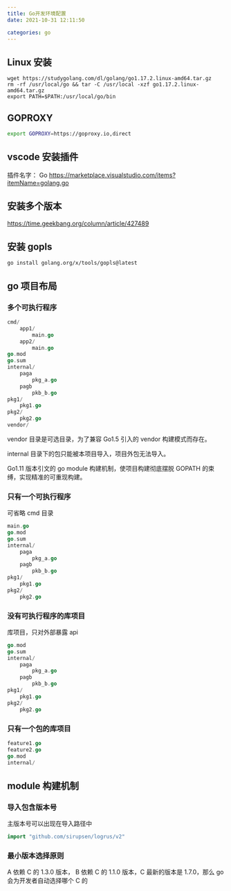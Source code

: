 ```yaml
---
title: Go开发环境配置
date: 2021-10-31 12:11:50

categories: go
---
```


## Linux 安装

```
wget https://studygolang.com/dl/golang/go1.17.2.linux-amd64.tar.gz
rm -rf /usr/local/go && tar -C /usr/local -xzf go1.17.2.linux-amd64.tar.gz
export PATH=$PATH:/usr/local/go/bin
```

## GOPROXY

```bash
export GOPROXY=https://goproxy.io,direct
```

## vscode 安装插件

插件名字： Go
https://marketplace.visualstudio.com/items?itemName=golang.go

## 安装多个版本

https://time.geekbang.org/column/article/427489

## 安装 gopls

```
go install golang.org/x/tools/gopls@latest
```

## go 项目布局

### 多个可执行程序

```go
cmd/
    app1/
        main.go
    app2/
        main.go
go.mod
go.sum
internal/
    paga
        pkg_a.go
    pagb
        pkb_b.go
pkg1/
    pkg1.go
pkg2/
    pkg2.go
vendor/
```

vendor 目录是可选目录，为了兼容 Go1.5 引入的 vendor 构建模式而存在。

internal 目录下的包只能被本项目导入，项目外包无法导入。

Go1.11 版本引文的 go module 构建机制，使项目构建彻底摆脱 GOPATH 的束缚，实现精准的可重现构建。

### 只有一个可执行程序

可省略 cmd 目录

```go
main.go
go.mod
go.sum
internal/
    paga
        pkg_a.go
    pagb
        pkb_b.go
pkg1/
    pkg1.go
pkg2/
    pkg2.go
```

### 没有可执行程序的库项目

库项目，只对外部暴露 api

```go
go.mod
go.sum
internal/
    paga
        pkg_a.go
    pagb
        pkb_b.go
pkg1/
    pkg1.go
pkg2/
    pkg2.go
```

### 只有一个包的库项目

```go
feature1.go
feature2.go
go.mod
internal/
```

## module 构建机制

### 导入包含版本号

主版本号可以出现在导入路径中

```go
import "github.com/sirupsen/logrus/v2"
```

### 最小版本选择原则

A 依赖 C 的 1.3.0 版本， B 依赖 C 的 1.1.0 版本，C 最新的版本是 1.7.0，那么 go 会为开发者自动选择哪个 C 的
